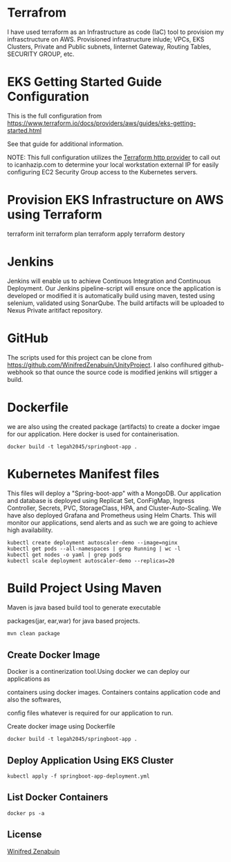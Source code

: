 # Terrafrom
I have used terraform as an Infrastructure as code (IaC) tool to provision my infrasctructure on AWS. Provisioned infrastructure inlude;
VPCs, EKS Clusters, Private and Public subnets, Iinternet Gateway, Routing Tables, SECURITY GROUP, etc.
# EKS Getting Started Guide Configuration

This is the full configuration from https://www.terraform.io/docs/providers/aws/guides/eks-getting-started.html

See that guide for additional information.

NOTE: This full configuration utilizes the [Terraform http provider](https://www.terraform.io/docs/providers/http/index.html) to call out to icanhazip.com to determine your local workstation external IP for easily configuring EC2 Security Group access to the Kubernetes servers. 

# Provision EKS Infrastructure on AWS using Terraform
terraform init
terraform plan
terraform apply
terraform destory

# Jenkins
Jenkins will enable us to achieve Continuos Integration and Continuous Deployment. Our Jenkins pipeline-script  will ensure once the application is developed or modified it is automatically build using maven, tested using selenium, validated using SonarQube. The build artifacts will be uploaded to Nexus Private aritifact repository. 
# GitHub
The scripts used for this project can be clone from https://github.com/WinifredZenabuin/UnityProject.
I also confihured github-webhook so that ounce the source code is modified jenkins will srtigger a build.  
# Dockerfile
we are also using the created package (artifacts) to create a docker imgae for our application. Here docker is used for containerisation.  
```docker
docker build -t legah2045/springboot-app .
```
# Kubernetes Manifest files
This files will deploy a "Spring-boot-app" with a MongoDB. Our application and database is deployed using Replicat Set, ConFigMap, Ingress Controller, Secrets, PVC, StorageClass, HPA, and Cluster-Auto-Scaling.
We have also deployed Grafana and Prometheus using Helm Charts. This will monitor our applications, send alerts and as such we are going to achieve high availability.
```t
kubectl create deployment autoscaler-demo --image=nginx
kubectl get pods --all-namespaces | grep Running | wc -l
kubectl get nodes -o yaml | grep pods
kubectl scale deployment autoscaler-demo --replicas=20
```

# Build Project Using Maven

Maven is java based build tool to generate executable 

packages(jar, ear,war) for java based projects.

```bash
mvn clean package
```

## Create Docker Image
Docker is a continerization tool.Using docker we can deploy our applications as 

containers using docker images. Containers contains application code and also the softwares,

config files whatever is required for our application to run.

Create docker image using Dockerfile


```docker
docker build -t legah2045/springboot-app .
```

## Deploy Application Using EKS Cluster 

```kubectl apply 
kubectl apply -f springboot-app-deployment.yml
```

## List Docker Containers
```docker
docker ps -a
```

## License
[Winifred Zenabuin](https://www.linkedin.com/in/winifred-zenabuin-1b430b194/)
